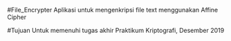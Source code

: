 #File_Encrypter
Aplikasi untuk mengenkripsi file text menggunakan Affine Cipher

#Tujuan
Untuk memenuhi tugas akhir Praktikum Kriptografi, Desember 2019